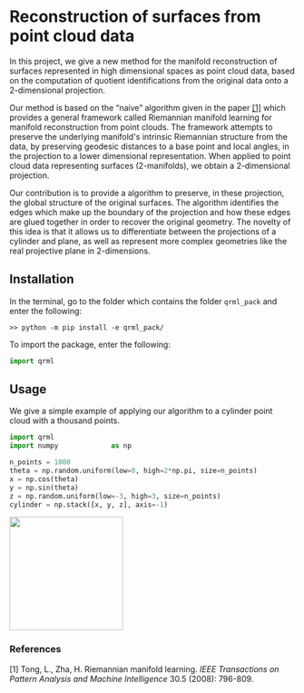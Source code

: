 # Reconstruction of surfaces from point cloud data

In this project, we give a new method for the manifold reconstruction of surfaces represented in high dimensional spaces as point cloud data, based on the computation of quotient identifications from the original data onto a 2-dimensional projection. 

Our method is based on the “naive” algorithm given in the paper [[1]](#1) which provides a general framework called Riemannian manifold learning for manifold reconstruction from point clouds. The framework attempts to preserve the underlying manifold's intrinsic Riemannian structure from the data,
by preserving geodesic distances to a base point and local angles, in the projection to a lower dimensional representation. When applied to point cloud data representing surfaces (2-manifolds), we obtain a 2-dimensional projection.

Our contribution is to provide a algorithm to preserve, in these projection, the global structure of the original surfaces. The algorithm identifies the edges which make up the boundary of the projection and how these edges are glued together in order to recover the original geometry. The novelty of this idea is that it allows us to differentiate between the projections of a cylinder and plane, as well as represent more complex geometries like the real projective plane in 2-dimensions.

## Installation

In the terminal, go to the folder which contains the folder `qrml_pack` and enter the following:
```console
>> python -m pip install -e qrml_pack/
```
To import the package, enter the following:
```python
import qrml
```

## Usage

We give a simple example of applying our algorithm to a cylinder point cloud with a thousand points.

```python
import qrml
import numpy             as np

n_points = 1000
theta = np.random.uniform(low=0, high=2*np.pi, size=n_points)
x = np.cos(theta)
y = np.sin(theta)
z = np.random.uniform(low=-3, high=3, size=n_points)
cylinder = np.stack([x, y, z], axis=-1)
```
<img src="https://github.com/shesturnedtheweansagainstus/quotient_rml/blob/main/images/cylinder.png" width="200" height="200" />

### References
<a id="1">[1]</a> 
Tong, L., Zha, H. Riemannian manifold learning. *IEEE Transactions on Pattern Analysis
and Machine Intelligence* 30.5 (2008): 796-809.
